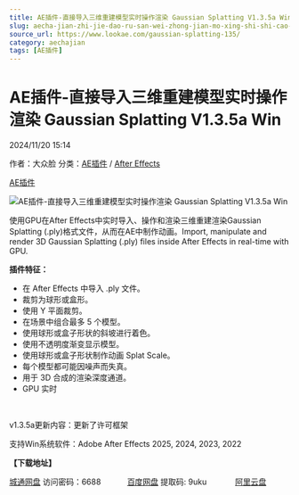 ```yaml
---
title: AE插件-直接导入三维重建模型实时操作渲染 Gaussian Splatting V1.3.5a Win
slug: aecha-jian-zhi-jie-dao-ru-san-wei-zhong-jian-mo-xing-shi-shi-cao-zuo-xuan-ran-gaussian-splatting-v1-3-5a-win
source_url: https://www.lookae.com/gaussian-splatting-135/
category: aechajian
tags: [AE插件]
---
```

# AE插件-直接导入三维重建模型实时操作渲染 Gaussian Splatting V1.3.5a Win

2024/11/20 15:14

作者：大众脸
分类：[AE插件](https://www.lookae.com/after-effects/aechajian/) / [After Effects](https://www.lookae.com/after-effects/)

[AE插件](https://www.lookae.com/tag/ae%e6%8f%92%e4%bb%b6/)

![AE插件-直接导入三维重建模型实时操作渲染 Gaussian Splatting V1.3.5a Win](https://www.lookae.com/wp-content/uploads/2024/04/Gaussian-Splatting.jpg "AE插件-直接导入三维重建模型实时操作渲染 Gaussian Splatting V1.3.5a Win-LookAE.com")

使用GPU在After Effects中实时导入、操作和渲染三维重建渲染Gaussian Splatting (.ply)格式文件，从而在AE中制作动画。Import, manipulate and render 3D Gaussian Splatting (.ply) files inside After Effects in real-time with GPU.

**插件特征：**

* 在 After Effects 中导入 .ply 文件。
* 裁剪为球形或盒形。
* 使用 Y 平面裁剪。
* 在场景中组合最多 5 个模型。
* 使用球形或盒子形状的斜坡进行着色。
* 使用不透明度渐变显示模型。
* 使用球形或盒子形状制作动画 Splat Scale。
* 每个模型都可能因噪声而失真。
* 用于 3D 合成的渲染深度通道。
* GPU 实时

[﻿](https://cloud.video.taobao.com/play/u/null/p/1/e/6/t/1/459436708480.mp4)

v1.3.5a更新内容：更新了许可框架

支持Win系统软件：Adobe After Effects 2025, 2024, 2023, 2022

**【下载地址】**

[城通网盘](https://url70.ctfile.com/f/2827370-1428224476-96cfff?p=4431) 访问密码：6688            [百度网盘](https://pan.baidu.com/s/18_L8Jsj1-phwPbrqbDeuRA?pwd=9uku) 提取码: 9uku             [阿里云盘](https://www.alipan.com/s/LDjSaVEP7qm)
